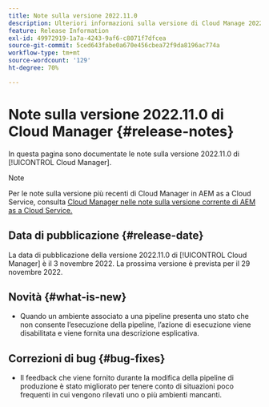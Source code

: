```yaml
---
title: Note sulla versione 2022.11.0
description: Ulteriori informazioni sulla versione di Cloud Manage 2022.11.0.
feature: Release Information
exl-id: 49972919-1a7a-4243-9af6-c8071f7dfcea
source-git-commit: 5ced643fabe0a670e456cbea72f9da8196ac774a
workflow-type: tm+mt
source-wordcount: '129'
ht-degree: 70%

---
```


# Note sulla versione 2022.11.0 di Cloud Manager {#release-notes}

In questa pagina sono documentate le note sulla versione 2022.11.0 di [!UICONTROL Cloud Manager].

>[!NOTE]
>
>Per le note sulla versione più recenti di Cloud Manager in AEM as a Cloud Service, consulta [Cloud Manager nelle note sulla versione corrente di AEM as a Cloud Service.](https://experienceleague.adobe.com/it/docs/experience-manager-cloud-service/content/release-notes/cloud-manager/current)

## Data di pubblicazione {#release-date}

La data di pubblicazione della versione 2022.11.0 di [!UICONTROL Cloud Manager] è il 3 novembre 2022. La prossima versione è prevista per il 29 novembre 2022.

## Novità {#what-is-new}

* Quando un ambiente associato a una pipeline presenta uno stato che non consente l’esecuzione della pipeline, l’azione di esecuzione viene disabilitata e viene fornita una descrizione esplicativa.

## Correzioni di bug {#bug-fixes}

* Il feedback che viene fornito durante la modifica della pipeline di produzione è stato migliorato per tenere conto di situazioni poco frequenti in cui vengono rilevati uno o più ambienti mancanti.
